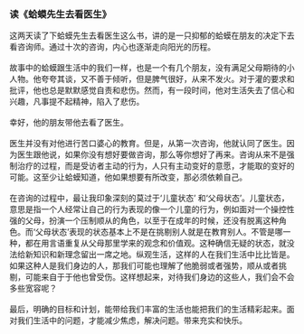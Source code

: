 ### 读《蛤蟆先生去看医生》
这两天读了下蛤蟆先生去看医生这么书，讲的是一只抑郁的蛤蟆在朋友的决定下去看咨询师。通过十次的咨询，内心也逐渐走向阳光的历程。<br><br>
故事中的蛤蟆跟生活中的我们一样，也是一个有几个朋友，没有满足父母期待的小人物。他夸夸其谈，又不善于倾听，但是脾气很好，从来不发火。对于灌的要求和批评，他也总是默默感觉自责和悲伤。然而，有一段时间，他对生活失去了信心和兴趣，凡事提不起精神，陷入了悲伤。<br><br>
  幸好，他的朋友带他去看了医生。<br><br>
  医生并没有对他进行苦口婆心的教育。但是，从第一次咨询，他就认同了医生。因为医生跟他说，如果你没有想好要做咨询，那么等你想好了再来。咨询从来不是强制治疗的过程，而是受访者主动的行为，人只有主动变好的意愿，才能取的变好的可能。这至少让蛤蟆知道，他如果想要有所改变，那必须依赖自己。<br><br>
在咨询的过程中，最让我印象深刻的莫过于‘儿童状态’ 和‘父母状态’。儿童状态，意思是指一个人经常让自己的行为表现的像一个儿童的行为，例如面对一个操控性强的父母，扮演一个压制顺从的角色，以至于在成年的时候，还没有脱离这种角色。而‘父母状态’表现的状态基本上不是在挑剔别人就是在教育别人。不管是哪一种，都在用言语重复从父母那里学来的观念和价值观。这种确信无疑的状态，就没法给新知识和新理念留出一席之地。纵观生活，这样的人在我们生活中比比皆是。如果这种人是我们身边的人，那我们可能也理解了他脆弱或者强势，顺从或者挑剔，可能来自于于他也曾受伤。这样想起来，对待我们身边的这些人，我们会不会多些宽容呢？<br><br>
  最后，明确的目标和计划，能带给我们丰富的生活也能把我们的生活精彩起来。面对我们生活中的问题，才能减少焦虑，解决问题。带来充实和快乐。<br><br>